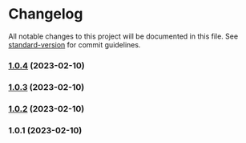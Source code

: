 # Changelog

All notable changes to this project will be documented in this file. See [standard-version](https://github.com/conventional-changelog/standard-version) for commit guidelines.

### [1.0.4](https://github.com/gorsash/simple-date-ts/compare/v1.0.3...v1.0.4) (2023-02-10)

### [1.0.3](https://github.com/gorsash/simple-date-ts/compare/v1.0.2...v1.0.3) (2023-02-10)

### [1.0.2](https://github.com/gorsash/simple-date-ts/compare/v1.0.1...v1.0.2) (2023-02-10)

### 1.0.1 (2023-02-10)
